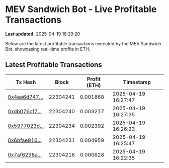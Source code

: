 # MEV Sandwich Bot - Live Profitable Transactions

**Last updated:** 2025-04-19 16:29:20

Below are the latest profitable transactions executed by the MEV Sandwich Bot, showcasing real-time profits in ETH.

## Latest Profitable Transactions

| Tx Hash | Block | Profit (ETH) | Timestamp |
|---------|-------|--------------|-----------|
| [0x4ea6d747...](https://etherscan.io/tx/0x4ea6d7476f8a20609bb34cccafe54b1bf1e874c80c75641a24b09a2f05413c07) | 22304241 | 0.001868 | 2025-04-19 16:27:47 |
| [0xdb076cf7...](https://etherscan.io/tx/0xdb076cf784cea7e8ebf22cf0dc6faba1d5421a1e658fbacca21621634d40f64c) | 22304240 | 0.003217 | 2025-04-19 16:27:35 |
| [0x5977023d...](https://etherscan.io/tx/0x5977023d5ddb436077dcdeb8f09f25cb0050450c991fa4a306626a655055a6e7) | 22304234 | 0.002392 | 2025-04-19 16:26:23 |
| [0x6bfae916...](https://etherscan.io/tx/0x6bfae916d538a9a78f296ab26bf940d3d76e5accb4b488c3a2ffad106aad5a83) | 22304231 | 0.004959 | 2025-04-19 16:25:47 |
| [0x7af6298a...](https://etherscan.io/tx/0x7af6298a267aa6b76b5c6cdac9c14c3afc36085c61dadfd5791c72ebb7dab5e2) | 22304216 | 0.000628 | 2025-04-19 16:22:35 |
